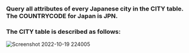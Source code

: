 ### Query all attributes of every Japanese city in the CITY table. The COUNTRYCODE for Japan is JPN.
### The CITY table is described as follows:

![Screenshot 2022-10-19 224005](https://user-images.githubusercontent.com/82725681/197400092-31456d99-ab48-443d-8b3d-dd574d94f26b.png)
